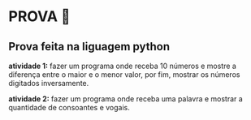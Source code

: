 # PROVA 📕


## Prova feita na liguagem python

<strong>atividade 1:</strong>
fazer um programa onde receba 10 números e mostre a diferença entre o maior e o menor valor, por fim, mostrar os números digitados inversamente.


<strong>atividade 2:</strong>
fazer um programa onde receba uma palavra e mostrar a quantidade de consoantes e vogais.
